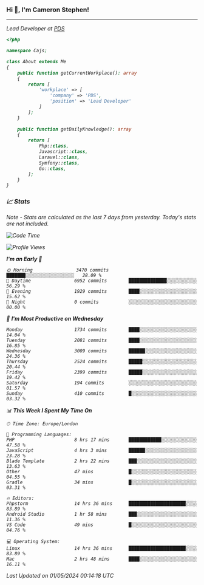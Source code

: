 ### Hi 👋, I'm Cameron Stephen!
<hr>
<p><em>Lead Developer at <a href="https://prindatasolutions.co.uk">PDS</a></p>


```php
<?php

namespace Cajs;

class About extends Me
{
    public function getCurrentWorkplace(): array
    {
        return [
            'workplace' => [
                'company' => 'PDS',
                'position' => 'Lead Developer'
            ]
        ];
    }

    public function getDailyKnowledge(): array
    {
        return [
            Php::class,
            Javascript::class,
            Laravel::class,
            Symfony::class,
            Go::class,
        ];
    }
}
```

### 📈 Stats
<p><em>Note - Stats are calculated as the last 7 days from yesterday. Today's stats are not included.</em></p>


<!--START_SECTION:waka-->
![Code Time](http://img.shields.io/badge/Code%20Time-3%2C792%20hrs%2026%20mins-blue)

![Profile Views](http://img.shields.io/badge/Profile%20Views-0-blue)

**I'm an Early 🐤** 

```text
🌞 Morning                3470 commits        ███████░░░░░░░░░░░░░░░░░░   28.09 % 
🌆 Daytime                6952 commits        ██████████████░░░░░░░░░░░   56.29 % 
🌃 Evening                1929 commits        ████░░░░░░░░░░░░░░░░░░░░░   15.62 % 
🌙 Night                  0 commits           ░░░░░░░░░░░░░░░░░░░░░░░░░   00.00 % 
```
📅 **I'm Most Productive on Wednesday** 

```text
Monday                   1734 commits        ████░░░░░░░░░░░░░░░░░░░░░   14.04 % 
Tuesday                  2081 commits        ████░░░░░░░░░░░░░░░░░░░░░   16.85 % 
Wednesday                3009 commits        ██████░░░░░░░░░░░░░░░░░░░   24.36 % 
Thursday                 2524 commits        █████░░░░░░░░░░░░░░░░░░░░   20.44 % 
Friday                   2399 commits        █████░░░░░░░░░░░░░░░░░░░░   19.42 % 
Saturday                 194 commits         ░░░░░░░░░░░░░░░░░░░░░░░░░   01.57 % 
Sunday                   410 commits         █░░░░░░░░░░░░░░░░░░░░░░░░   03.32 % 
```


📊 **This Week I Spent My Time On** 

```text
🕑︎ Time Zone: Europe/London

💬 Programming Languages: 
PHP                      8 hrs 17 mins       ████████████░░░░░░░░░░░░░   47.58 % 
JavaScript               4 hrs 3 mins        ██████░░░░░░░░░░░░░░░░░░░   23.28 % 
Blade Template           2 hrs 22 mins       ███░░░░░░░░░░░░░░░░░░░░░░   13.63 % 
Other                    47 mins             █░░░░░░░░░░░░░░░░░░░░░░░░   04.55 % 
Gradle                   34 mins             █░░░░░░░░░░░░░░░░░░░░░░░░   03.31 % 

🔥 Editors: 
Phpstorm                 14 hrs 36 mins      █████████████████████░░░░   83.89 % 
Android Studio           1 hr 58 mins        ███░░░░░░░░░░░░░░░░░░░░░░   11.36 % 
VS Code                  49 mins             █░░░░░░░░░░░░░░░░░░░░░░░░   04.76 % 

💻 Operating System: 
Linux                    14 hrs 36 mins      █████████████████████░░░░   83.89 % 
Mac                      2 hrs 48 mins       ████░░░░░░░░░░░░░░░░░░░░░   16.11 % 
```


 Last Updated on 01/05/2024 00:14:18 UTC
<!--END_SECTION:waka-->
